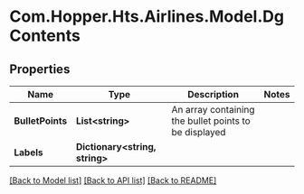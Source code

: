 # Com.Hopper.Hts.Airlines.Model.DgContents

## Properties

Name | Type | Description | Notes
------------ | ------------- | ------------- | -------------
**BulletPoints** | **List&lt;string&gt;** | An array containing the bullet points to be displayed | 
**Labels** | **Dictionary&lt;string, string&gt;** |  | 

[[Back to Model list]](../../README.md#documentation-for-models) [[Back to API list]](../../README.md#documentation-for-api-endpoints) [[Back to README]](../../README.md)

